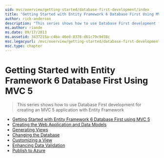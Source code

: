 ```yaml
---
uid: mvc/overview/getting-started/database-first-development/index
title: "Getting Started with Entity Framework 6 Database First Using MVC 5 | Microsoft Docs"
author: rick-anderson
description: "This series shows how to use Database First development for creating an MVC 5 application with Entity Framework"
ms.author: riande
ms.date: 09/17/2013
ms.assetid: 3437215a-c4ba-46ed-8378-d61c79c9d38c
msc.legacyurl: /mvc/overview/getting-started/database-first-development
msc.type: chapter
---
```

Getting Started with Entity Framework 6 Database First Using MVC 5
====================
> This series shows how to use Database First development for creating an MVC 5 application with Entity Framework


- [Getting Started with Entity Framework 6 Database First using MVC 5](setting-up-database.md)
- [Creating the Web Application and Data Models](creating-the-web-application.md)
- [Generating Views](generating-views.md)
- [Changing the Database](changing-the-database.md)
- [Customizing a View](customizing-a-view.md)
- [Enhancing Data Validation](enhancing-data-validation.md)
- [Publish to Azure](publish-to-azure.md)
